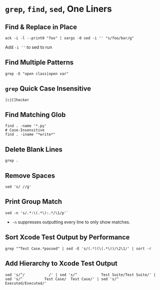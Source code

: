 # `grep`, `find`, `sed`, One Liners

## Find & Replace in Place

	ack -i -l --print0 "foo" | xargs -0 sed -i '' "s/foo/bar/g"

Add `-i ''` to sed to run

## Find Multiple Patterns

	grep -E "open class|open var"

## `grep` Quick Case Insensitive

	[c|C]hecker

## Find Matching Glob

	find . -name '*.py'
	# Case-Insensitive
	find . -iname "*write*"

## Delete Blank Lines

	grep .

## Remove Spaces

	sed 's/ //g'

## Print Group Match

	sed -n 's/.*:\(.*\):.*/\1/p'`

* `-n` suppresses outputting every line to only show matches.

## Sort Xcode Test Output by Performance

	grep "^Test Case.*passed" | sed -E 's/(.*)(\(.*\))/\2\1/' | sort -r

## Add Hierarchy to Xcode Test Output

	sed 's/^/			/' | sed 's/^			Test Suite/Test Suite/' | sed 's/^			Test Case/	Test Case/' | sed 's/^				 Executed/Executed/'
